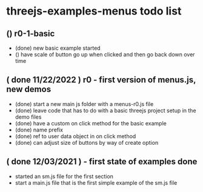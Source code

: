 # threejs-examples-menus todo list

## () r0-1-basic
* (done) new basic example started 
* () have scale of button go up when clicked and then go back down over time

## ( done 11/22/2022 ) r0 - first version of menus.js, new demos
* (done) start a new main js folder with a menus-r0.js file
* (done) leave code that has to do with a basic threejs project setup in the demo files
* (done) have a custom on click method for the basic example
* (done) name prefix
* (done) ref to user data object in on click method
* (done) can adjust size of buttons by way of create option


## ( done 12/03/2021 ) - first state of examples done
* started an sm.js file for the first section
* start a main.js file that is the first simple example of the sm.js file
